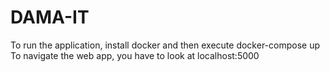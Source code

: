 # DAMA-IT
To run the application, install docker and then execute docker-compose up <br>
To navigate the web app, you have to look at localhost:5000